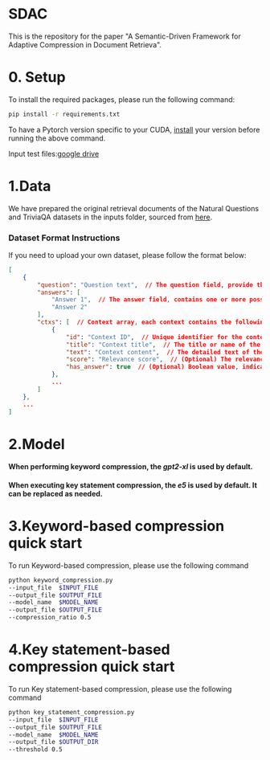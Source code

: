 # SDAC
This is the repository for the paper "A Semantic-Driven Framework for Adaptive Compression in Document Retrieva".

# 0. Setup
To install the required packages, please run the following command:
```bash
pip install -r requirements.txt
```
To have a Pytorch version specific to your CUDA, [install](https://pytorch.org/) your version before running the above command.

Input test files:[google drive](https://drive.google.com/drive/folders/1Dg_9pg7K78_wU9JCG1_58KajkIdOU5mT?usp=drive_link) 

# 1.Data
We have prepared the original retrieval documents of the Natural Questions and TriviaQA datasets in the inputs folder, 
sourced from [here](https://github.com/AI21Labs/in-context-ralm).  
### Dataset Format Instructions

If you need to upload your own dataset, please follow the format below:

```json
[
    {
        "question": "Question text",  // The question field, provide the specific question text
        "answers": [
            "Answer 1",  // The answer field, contains one or more possible answers
            "Answer 2"
        ],
        "ctxs": [  // Context array, each context contains the following fields
            {
                "id": "Context ID",  // Unique identifier for the context
                "title": "Context title",  // The title or name of the context
                "text": "Context content",  // The detailed text of the context, usually a paragraph or description
                "score": "Relevance score",  // (Optional) The relevance score of the context, higher values indicate stronger relevance
                "has_answer": true  // (Optional) Boolean value, indicates whether the context contains an answer
            },
            ...
        ]
    },
    ...
]
```

# 2.Model
#### When performing keyword compression, the _gpt2-xl_ is used by default.  
#### When executing key statement compression, the _e5_ is used by default. It can be replaced as needed.

# 3.Keyword-based compression quick start
To run Keyword-based compression, please use the following command
```bash
python keyword_compression.py 
--input_file  $INPUT_FILE
--output_file $OUTPUT_FILE
--model_name  $MODEL_NAME
--output_file $OUTPUT_FILE
--compression_ratio 0.5
```
# 4.Key statement-based compression quick start
To run Key statement-based compression, please use the following command
```bash
python key_statement_compression.py 
--input_file  $INPUT_FILE
--output_file $OUTPUT_FILE
--model_name  $MODEL_NAME
--output_file $OUTPUT_DIR
--threshold 0.5
```


